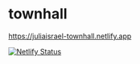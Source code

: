 # townhall

https://juliaisrael-townhall.netlify.app

[![Netlify Status](https://api.netlify.com/api/v1/badges/97619aa4-bba3-498f-b026-71daae159fb5/deploy-status)](https://app.netlify.com/sites/juliaisrael-townhall/deploys)
